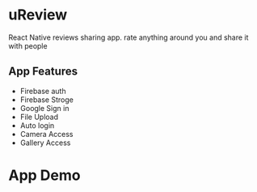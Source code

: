 # uReview
React Native reviews sharing app. rate anything around you and share it with people

## App Features

 - Firebase auth
 - Firebase Stroge
 - Google Sign in
 - File Upload
 - Auto login
 - Camera Access
 - Gallery Access
 
# App Demo
